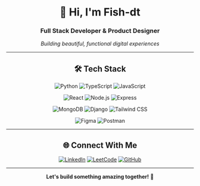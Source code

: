<div align="center">

# 👋 Hi, I'm **Fish-dt**

### Full Stack Developer & Product Designer

*Building beautiful, functional digital experiences*

---

## 🛠️ Tech Stack

<div align="center">

![Python](https://img.shields.io/badge/-Python-3776AB?style=for-the-badge&logo=python&logoColor=white)
![TypeScript](https://img.shields.io/badge/-TypeScript-3178C6?style=for-the-badge&logo=typescript&logoColor=white)
![JavaScript](https://img.shields.io/badge/-JavaScript-F7DF1E?style=for-the-badge&logo=javascript&logoColor=black)

![React](https://img.shields.io/badge/-React-61DAFB?style=for-the-badge&logo=react&logoColor=black)
![Node.js](https://img.shields.io/badge/-Node.js-339933?style=for-the-badge&logo=nodedotjs&logoColor=white)
![Express](https://img.shields.io/badge/-Express-000000?style=for-the-badge&logo=express&logoColor=white)

![MongoDB](https://img.shields.io/badge/-MongoDB-47A248?style=for-the-badge&logo=mongodb&logoColor=white)
![Django](https://img.shields.io/badge/-Django-092E20?style=for-the-badge&logo=django&logoColor=white)
![Tailwind CSS](https://img.shields.io/badge/-Tailwind_CSS-06B6D4?style=for-the-badge&logo=tailwindcss&logoColor=white)

![Figma](https://img.shields.io/badge/-Figma-F24E1E?style=for-the-badge&logo=figma&logoColor=white)
![Postman](https://img.shields.io/badge/-Postman-FF6C37?style=for-the-badge&logo=postman&logoColor=white)

</div>

---

## 🌐 Connect With Me

<div align="center">

[![LinkedIn](https://img.shields.io/badge/-LinkedIn-0A66C2?style=for-the-badge&logo=linkedin&logoColor=white)](https://www.linkedin.com/in/fisihadesta/)
[![LeetCode](https://img.shields.io/badge/-LeetCode-FFA116?style=for-the-badge&logo=leetcode&logoColor=white)](https://leetcode.com/u/5RplQdGbYZ/)
[![GitHub](https://img.shields.io/badge/-GitHub-181717?style=for-the-badge&logo=github&logoColor=white)](https://github.com)

</div>

---

<div align="center">

**Let's build something amazing together!** 🚀

</div>

</div>
